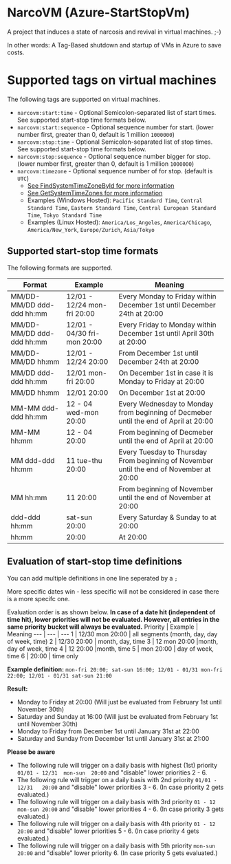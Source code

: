 # NarcoVM (Azure-StartStopVm)
A project that induces a state of narcosis and revival in virtual machines. ;-)

In other words: A Tag-Based shutdown and startup of VMs in Azure to save costs.

# Supported tags on virtual machines
The following tags are supported on virtual machines.
* ```narcovm:start:time``` - Optional Semicolon-separated list of start times. See supported start-stop time formats below.
* ```narcovm:start:sequence```  - Optional sequence number for start. (lower number first, greater than 0, default is 1 million ```1000000```)
* ```narcovm:stop:time```  - Optional Semicolon-separated list of stop times. See supported start-stop time formats below.
* ```narcovm:stop:sequence```   - Optional sequence number bigger for stop.  (lower number first, greater than 0, default is 1 million ```1000000```)
* ```narcovm:timezone```   - Optional sequence number of for stop.  (default is ```UTC```)
  * [See FindSystemTimeZoneById for more information](https://learn.microsoft.com/en-us/dotnet/api/system.timezoneinfo.findsystemtimezonebyid?view=net-8.0)
  * [See GetSystemTimeZones for more information](https://learn.microsoft.com/en-us/dotnet/api/system.timezoneinfo.getsystemtimezones?view=net-8.0)
  * Examples (Windows Hosted): ```Pacific Standard Time```, ```Central Standard Time```,  ```Eastern Standard Time```, ```Central European Standard Time```, ```Tokyo Standard Time```
  * Examples (Linux Hosted):   ```America/Los_Angeles```, ```America/Chicago```, ```America/New_York```, ```Europe/Zurich```,  ```Asia/Tokyo```
  

## Supported start-stop time formats
The following formats are supported.

Format | Example | Meaning
--- | --- | --- 
MM/DD-MM/DD ddd-ddd hh:mm | 12/01 - 12/24  mon-fri 20:00 | Every Monday to Friday within December 1st until December 24th at 20:00
MM/DD-MM/DD ddd-ddd hh:mm | 12/01 - 04/30  fri-mon 20:00 | Every Friday to Monday within December 1st until April 30th at 20:00
MM/DD-MM/DD hh:mm | 12/01 - 12/24 20:00 | From December 1st until December 24th at 20:00
MM/DD ddd-ddd hh:mm | 12/01 mon-fri 20:00 | On December 1st in case it is Monday to Friday at 20:00
MM/DD hh:mm | 12/01 20:00 | On December 1st at 20:00
MM-MM ddd-ddd hh:mm | 12 - 04 wed-mon 20:00 | Every Wednesday to Monday from beginning of Decmeber until the end of April at 20:00
MM-MM hh:mm | 12 - 04 20:00 | From beginning of Decmeber until the end of April at 20:00
MM ddd-ddd hh:mm | 11 tue-thu 20:00 | Every Tuesday to Thursday From beginning of November until the end of November at 20:00
MM hh:mm | 11 20:00 | From beginning of November until the end of November at 20:00
ddd-ddd hh:mm | sat-sun 20:00 | Every Saturday & Sunday to at 20:00
hh:mm | 20:00 | At 20:00


## Evaluation of start-stop time definitions
You can add multiple definitions in one line seperated by a ```;```

More specific dates win - less specific will not be considered in case there is a more specifc one.

Evaluation order is as shown below. **In case of a date hit (independent of time hit), lower priorities will not be evaluated. However, all entries in the same priority bucket will always be evaluated.**
Priority | Example | Meaning
--- | --- | --- 
 1 | 12/30 mon 20:00 | all segments (month, day, day of week, time)
 2 | 12/30 20:00 | month, day, time
 3 | 12 mon 20:00 |month, day of week, time
 4 | 12 20:00 |month, time
 5 | mon 20:00 | day of week, time
 6 | 20:00 | time only


**Example definition:**  ```mon-fri 20:00; sat-sun 16:00; 12/01 - 01/31 mon-fri 22:00; 12/01 - 01/31 sat-sun 21:00```

**Result:**
 - Monday to Friday at 20:00     (Will just be evaluated from February 1st until November 30th)
 - Saturday and Sunday at 16:00  (Will just be evaluated from February 1st until November 30th)
 - Monday to Friday from December 1st until January 31st at 22:00
 - Saturday and Sunday from December 1st until January 31st at 21:00


**Please be aware**
 - The following rule will trigger on a daily basis with highest (1st) priority ```01/01 - 12/31  mon-sun  20:00``` and "disable" lower priorities 2 - 6.
 - The following rule will trigger on a daily basis with 2nd priority ```01/01 - 12/31   20:00``` and "disable" lower priorities 3 - 6. (In case priority 2 gets evaluated.)
 - The following rule will trigger on a daily basis with 3rd priority ```01 - 12  mon-sun 20:00``` and "disable" lower priorities 4 - 6. (In case priority 3 gets evaluated.)
 - The following rule will trigger on a daily basis with 4th priority ```01 - 12  20:00``` and "disable" lower priorities 5 - 6. (In case priority 4 gets evaluated.)
 - The following rule will trigger on a daily basis with 5th priority ```mon-sun  20:00``` and "disable" lower priority 6. (In case priority 5 gets evaluated.)

 
